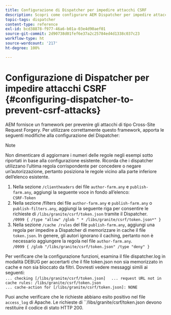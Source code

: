 ```yaml
---
title: Configurazione di Dispatcher per impedire attacchi CSRF
description: Scopri come configurare AEM Dispatcher per impedire attacchi Cross-Site Request Forgery.
topic-tags: dispatcher
content-type: reference
exl-id: bcd38878-f977-46a6-b01a-03e4d90aef01
source-git-commit: 2d90738d01fef6e37a2c25784ed4d1338c037c23
workflow-type: ht
source-wordcount: '217'
ht-degree: 100%

---
```


# Configurazione di Dispatcher per impedire attacchi CSRF {#configuring-dispatcher-to-prevent-csrf-attacks}

AEM fornisce un framework per prevenire gli attacchi di tipo Cross-Site Request Forgery. Per utilizzare correttamente questo framework, apporta le seguenti modifiche alla configurazione del Dispatcher:

>[!NOTE]
>
>Non dimenticare di aggiornare i numeri delle regole negli esempi sotto riportati in base alla configurazione esistente. Ricorda che i dispatcher utilizzano l’ultima regola corrispondente per concedere o negare un’autorizzazione, pertanto posiziona le regole vicino alla parte inferiore dell’elenco esistente.

1. Nella sezione `/clientheaders` dei file `author-farm.any` e `publish-farm.any`, aggiungi la seguente voce in fondo all’elenco:\
   `CSRF-Token`
1. Nella sezione /filters dei file `author-farm.any` e `publish-farm.any` o `publish-filters.any`, aggiungi la seguente riga per consentire le richieste di `/libs/granite/csrf/token.json` tramite il Dispatcher.\
   `/0999 { /type "allow" /glob " * /libs/granite/csrf/token.json*" }`
1. Nella sezione `/cache /rules` del file `publish-farm.any`, aggiungi una regola per impedire a Dispatcher di memorizzare in cache il file `token.json`. In genere, gli autori ignorano il caching, pertanto non è necessario aggiungere la regola nel file `author-farm.any`.\
   `/0999 { /glob "/libs/granite/csrf/token.json" /type "deny" }`

Per verificare che la configurazione funzioni, esamina il file dispatcher.log in modalità DEBUG per accertarti che il file token.json non sia memorizzato in cache e non sia bloccato da filtri. Dovresti vedere messaggi simili ai seguenti:\
`... checking [/libs/granite/csrf/token.json]  `
`... request URL not in cache rules: /libs/granite/csrf/token.json`\
`... cache-action for [/libs/granite/csrf/token.json]: NONE`

Puoi anche verificare che le richieste abbiano esito positivo nel file `access_log` di Apache. Le richieste di ``/libs/granite/csrf/token.json devono restituire il codice di stato HTTP 200.
